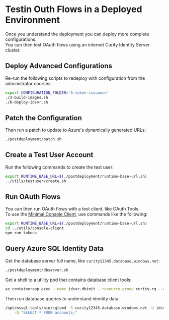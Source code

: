 # Testin Outh Flows in a Deployed Environment

Once you understand the deployment you can deploy more complete configurations.\
You can then test OAuth flows using an internet Curity Identity Server cluster.

## Deploy Advanced Configurations

Re-run the following scripts to redeploy with configuration from the administrator courses:

```bash
export CONFIGURATION_FOLDER='6-token-issuance'
./3-build-images.sh
./6-deploy-idsvr.sh
```

## Patch the Configuration

Then run a patch to update to Azure's dynamically generated URLs:

```bash
./postdeployment/patch.sh
```

## Create a Test User Account

Run the following commands to create the test user:

```bash
export RUNTIME_BASE_URL=$(./postdeployment/runtime-base-url.sh)
../utils/testuser/create.sh
```

## Run OAuth Flows

You can then run OAuth flows with a test client, like OAuth Tools.\
To use the [Minimal Console Client](../utils/console-client/README.md), use commands like the following:

```bash
export RUNTIME_BASE_URL=$(./postdeployment/runtime-base-url.sh)
cd ../utils/console-client
npm run tokens
```

## Query Azure SQL Identity Data

Get the database server full name, like `curity12345.database.windows.net`:

```bash
./postdeployment/dbserver.sh
```

Get a shell to a utility pod that contains database client tools:

```bash
az containerapp exec --name idsvr-dbinit --resource-group curity-rg --command bash
```

Then run database queries to understand identity data:

```bash
/opt/mssql-tools/bin/sqlcmd -S curity12345.database.windows.net -U idsvruser -P Password1 -d idsvr \
    -Q "SELECT * FROM accounts;"
```
